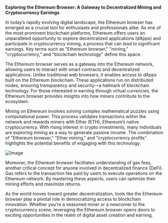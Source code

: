 **Exploring the Ethereum Browser: A Gateway to Decentralized Mining and Cryptocurrency Earnings**

In today’s rapidly evolving digital landscape, the Ethereum browser has emerged as a crucial tool for enthusiasts and professionals alike. As one of the most prominent blockchain platforms, Ethereum offers users an unparalleled opportunity to explore decentralized applications (dApps) and participate in cryptocurrency mining, a process that can lead to significant earnings. Key terms such as "Ethereum browser," "mining," "cryptocurrency," and "blockchain technology" define this space.

The Ethereum browser serves as a gateway into the Ethereum network, allowing users to interact with smart contracts and decentralized applications. Unlike traditional web browsers, it enables access to dApps built on the Ethereum blockchain. These applications run on distributed nodes, ensuring transparency and security—a hallmark of blockchain technology. For those interested in earning through virtual currencies, the Ethereum browser provides insights into how miners contribute to the ecosystem.

Mining on Ethereum involves solving complex mathematical puzzles using computational power. This process validates transactions within the network and rewards miners with Ether (ETH), Ethereum’s native cryptocurrency. With rising interest in crypto investments, many individuals are exploring mining as a way to generate passive income. The combination of "Ethereum browser," "Ether mining," and "cryptocurrency profits" highlights the potential benefits of engaging with this technology.

![Image](https://github.com/user-attachments/assets/31692037-0104-4703-abd1-696b6a7dd41b)

Moreover, the Ethereum browser facilitates understanding of gas fees, another critical concept for anyone involved in decentralized finance (DeFi). Gas refers to the transaction fee paid by users to execute operations on the Ethereum network. By mastering these aspects, users can optimize their mining efforts and maximize returns.

As the world moves toward greater decentralization, tools like the Ethereum browser play a pivotal role in democratizing access to blockchain innovation. Whether you’re a seasoned miner or a newcomer to the cryptocurrency scene, leveraging the Ethereum browser opens doors to exciting opportunities in the realm of digital asset creation and earning.